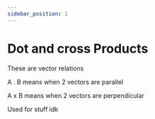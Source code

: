 ```yaml
---
sidebar_position: 1
---
```


# Dot and cross Products

These are vector relations

A . B means when 2 vectors are parallel

A x B means when 2 vectors are perpendicular

Used for stuff idk